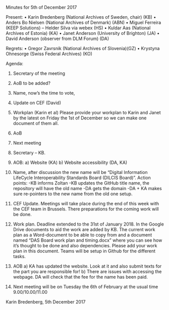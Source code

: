 Minutes for 5th of December 2017

Present: 
•	Karin Bredenberg (National Archives of Sweden, chair) (KB)
•	Anders Bo Nielsen (National Archives of Denmark) (ABN)
•	Miguel Ferreira (KEEP Solutions) – Helder Silva via webex (HS)
•	Kuldar Aas (National Archives of Estonia) (KA)
•	Janet Anderson (University of Brighton) (JA)
•	David Anderson (observer from DLM Forum) (DA)

Regrets:
•	Gregor Zavrsnik (National Archives of Slovenia)(GZ)
•	Krystyna Ohnesorge (Swiss Federal Archives) (KO)


Agenda:
1.	Secretary of the meeting
2.	AoB to be added?
3.	Name, now’s the time to vote, 
4.	Update on CEF (David)
5.	Workplan (Karin et al) Please provide your workplan to Karin and Janet by the latest on Friday the 1st of December so we can make one document of them all.
6.	AoB
7.	Next meeting

1. Secretary – KB.

2. AOB:
a) Website (KA)
b) Website accessibility (DA, KA)


3. Name, after discussion the new name will be “Digital Information LifeCycle Interoperability Standards Board (DILCIS Board)”.
Action points:
-KB informs Zoltan
-KB updates the GitHub title name, the repository will have the old name
-DA gets the domain
-DA + KA makes sure re-pointers to the new name from the old one setup.

4. CEF Update. Meetings will take place during the end of this week with the CEF team in Brussels. There preparations for the coming work will be done.

5. Work plan. Deadline extended to the 31st of January 2018. In the Google Drive documents to aid the work are added by KB. The current work plan as a Word-document to be able to copy from and a document named “DAS Board work plan and timing.docx” where you can see how it’s thought to be done and also dependencies. Please add your work plan in this document. Teams will be setup in Github for the different tasks.

6. AOB
a) KA has updated the website. Look at it and also submit texts for the part you are responsible for!
b) There are issues with accessing the webpage. DA will check that the fee for the name has been paid.

7. Next meeting will be on Tuesday the 6th of February at the usual time 9.00/10.00/11.00


Karin Bredenberg, 5th December 2017
